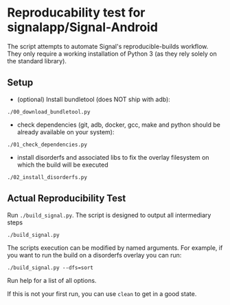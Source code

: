 # Reproducability test for signalapp/Signal-Android

The script attempts to automate Signal's reproducible-builds workflow. They only require a working installation of Python 3 (as they rely solely on the standard library).

## Setup

- (optional) Install bundletool (does NOT ship with adb):

```shell
./00_download_bundletool.py
```

- check dependencies (git, adb, docker, gcc, make and python should be already available on your system):

```shell
./01_check_dependencies.py
```

- install disorderfs and associated libs to fix the overlay filesystem on which the build will be executed 
```shell
./02_install_disorderfs.py
```


## Actual Reproducibility Test

Run `./build_signal.py`. The script is designed to output all intermediary steps

```shell
./build_signal.py
```

The scripts execution can be modified by named arguments. For example, if you want to run the build on a disorderfs overlay you can run:

```shell
./build_signal.py --dfs=sort
```

Run help for a list of all options.

If this is not your first run, you can use `clean` to get in a good state.

